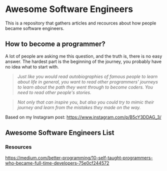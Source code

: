 # Awesome Software Engineers

This is a repository that gathers articles and recources about how people became software engineers.

## How to become a programmer? 
A lot of people are asking me this question, and the truth is, there is no easy answer. The hardest part is the beginning of the journey, you probably have no idea what to start with.

> _Just like you would read autobiographies of famous people to learn about life in general, you want to read other programmers' journeys to learn about the path they went through to become coders. You need to read other people's stories._

> _Not only that can inspire you, but also you could try to mimic their journey and learn from the mistakes they made on the way._

Based on my Instagram post: https://www.instagram.com/p/B5cY3DDAG_3/

## Awesome Software Engineers List




### Resources

https://medium.com/better-programming/10-self-taught-programmers-who-became-full-time-developers-75e0cf244572
